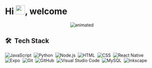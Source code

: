 <h1 align="left">Hi <img src="https://raw.githubusercontent.com/kaueMarques/kaueMarques/master/hi.gif" height="30px">, welcome</h1>

<p align="center" style="background-color: #red">
  <img src="https://user-images.githubusercontent.com/95252314/216867713-90b6da7d-5f1f-471f-b552-2bccae061645.gif" alt="animated" />
</p>


<!-- <p align="right"> <img src="https://komarev.com/ghpvc/?username=Aniiz&color=yellow" alt="Profile views" /> </p>

<br>

## ⚙️ &nbsp;GitHub Analytics

<p align="left">
<img width="530em" src="https://github-readme-stats.vercel.app/api?username=Aniiz&show_icons=true&theme=dark" alt="maykbrito's stats"/>
</p>
<p align="left">
<img width="530em" src="https://github-readme-stats.vercel.app/api/top-langs/?username=Aniiz&layout=compact&theme=dark" alt="maykbrito's most languages"/>
</p>

<br> -->


## 🛠 &nbsp;Tech Stack

![JavaScript](https://img.shields.io/badge/-JavaScript-05122A?style=flat&logo=javascript)&nbsp;
![Python](https://img.shields.io/badge/-Python-05122A?style=flat&logo=python)&nbsp;
![Node.js](https://img.shields.io/badge/-Node.js-05122A?style=flat&logo=node.js)&nbsp;
![HTML](https://img.shields.io/badge/-HTML-05122A?style=flat&logo=HTML5)&nbsp;
![CSS](https://img.shields.io/badge/-CSS-05122A?style=flat&logo=CSS3&logoColor=1572B6)&nbsp;
![React Native](https://img.shields.io/badge/-React-05122A?style=flat&logo=react)&nbsp;
![Expo](https://img.shields.io/badge/-Expo-05122A?style=flat&logo=expo)&nbsp;
![Git](https://img.shields.io/badge/-Git-05122A?style=flat&logo=git)&nbsp;
![GitHub](https://img.shields.io/badge/-GitHub-05122A?style=flat&logo=github)&nbsp;
![Visual Studio Code](https://img.shields.io/badge/-Visual%20Studio%20Code-05122A?style=flat&logo=visual-studio-code&logoColor=007ACC)&nbsp;
![MySQL](https://img.shields.io/badge/-MySQL-05122A?style=flat&logo=mysql)&nbsp;
![Inkscape](https://img.shields.io/badge/-Inkscape-05122A?style=flat&logo=Inkscape)&nbsp;

<br><br>
